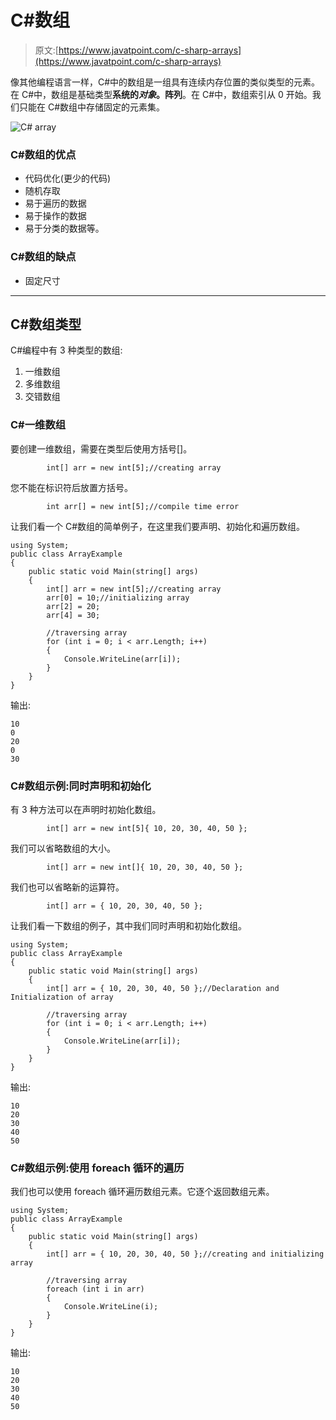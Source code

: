# C#数组

> 原文:[https://www.javatpoint.com/c-sharp-arrays](https://www.javatpoint.com/c-sharp-arrays)

像其他编程语言一样，C#中的数组是一组具有连续内存位置的类似类型的元素。在 C#中，数组是基础类型**系统的*对象*。阵列**。在 C#中，数组索引从 0 开始。我们只能在 C#数组中存储固定的元素集。

![C# array](../Images/cca609abba73bdaa26a3bf9a7a19727e.png)

### C#数组的优点

*   代码优化(更少的代码)
*   随机存取
*   易于遍历的数据
*   易于操作的数据
*   易于分类的数据等。

### C#数组的缺点

*   固定尺寸

* * *

## C#数组类型

C#编程中有 3 种类型的数组:

1.  一维数组
2.  多维数组
3.  交错数组

### C#一维数组

要创建一维数组，需要在类型后使用方括号[]。

```
        int[] arr = new int[5];//creating array

```

您不能在标识符后放置方括号。

```
        int arr[] = new int[5];//compile time error

```

让我们看一个 C#数组的简单例子，在这里我们要声明、初始化和遍历数组。

```
using System;
public class ArrayExample
{
    public static void Main(string[] args)
    {
        int[] arr = new int[5];//creating array
        arr[0] = 10;//initializing array
        arr[2] = 20;
        arr[4] = 30;

        //traversing array
        for (int i = 0; i < arr.Length; i++)
        {
            Console.WriteLine(arr[i]);
        }
    }
}

```

输出:

```
10
0
20
0
30

```

### C#数组示例:同时声明和初始化

有 3 种方法可以在声明时初始化数组。

```
        int[] arr = new int[5]{ 10, 20, 30, 40, 50 };

```

我们可以省略数组的大小。

```
        int[] arr = new int[]{ 10, 20, 30, 40, 50 };

```

我们也可以省略新的运算符。

```
        int[] arr = { 10, 20, 30, 40, 50 };

```

让我们看一下数组的例子，其中我们同时声明和初始化数组。

```
using System;
public class ArrayExample
{
    public static void Main(string[] args)
    {
        int[] arr = { 10, 20, 30, 40, 50 };//Declaration and Initialization of array

        //traversing array
        for (int i = 0; i < arr.Length; i++)
        {
            Console.WriteLine(arr[i]);
        }
    }
}

```

输出:

```
10
20
30
40
50

```

### C#数组示例:使用 foreach 循环的遍历

我们也可以使用 foreach 循环遍历数组元素。它逐个返回数组元素。

```
using System;
public class ArrayExample
{
    public static void Main(string[] args)
    {
        int[] arr = { 10, 20, 30, 40, 50 };//creating and initializing array

        //traversing array
        foreach (int i in arr)
        {
            Console.WriteLine(i);
        }
    }
}

```

输出:

```
10
20
30
40
50

```
